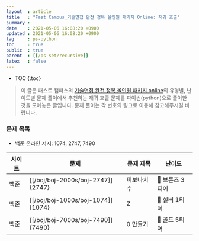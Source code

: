 ```yaml
---
layout  : article
title   : "Fast Campus_기술면접 완전 정복 올인원 패키지 Online: 재귀 호출"
summary : 
date    : 2021-05-06 16:08:20 +0900
updated : 2021-05-06 16:08:20 +0900
tag     : ps-python
toc     : true
public  : true
parent  : [[/ps-set/recursive]]
latex   : false
---
```

* TOC
{:toc}

> 이 글은 패스트 캠퍼스의 [기술면접 완전 정복 올인원 패키지 online](https://fastcampus.co.kr/dev_online_algo)의 유형별, 난이도별 문제 풀이에서 추천하는 재귀 호출 문제를 파이썬(python)으로 풀이한 것을 모아놓은 글입니다. 문제 풀이는 각 번호의 링크로 이동해 참고해주시길 바랍니다.

### 문제 목록

* 백준 온라인 저지: 1074, 2747, 7490

| 사이트 | 문제                              | 문제 제목     | 난이도          |
| ------ | --------------------------------- | ------------- | --------------- |
| 백준   | [[/boj/boj-2000s/boj-2747]]{2747} | 피보나치 수   | 🥉 브론즈 3티어 |
| 백준   | [[/boj/boj-1000s/boj-1074]]{1074} | Z             | 🥈 실버 1티어   |
| 백준   | [[/boj/boj-7000s/boj-7490]]{7490} | 0 만들기      | 🥇 골드 5티어   |
